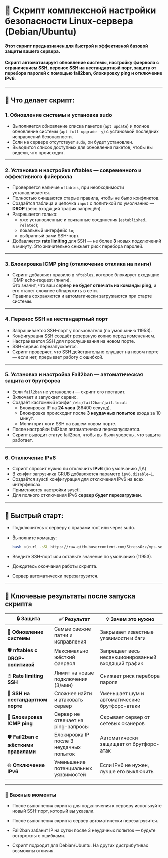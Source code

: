 # 🔐 Скрипт комплексной настройки безопасности Linux-сервера (Debian/Ubuntu)

#### Этот скрипт предназначен для быстрой и эффективной базовой защиты вашего сервера.
#### Скрипт автоматизирует обновление системы, настройку фаервола с ограничением SSH, перенос SSH на нестандартный порт, защиту от перебора паролей с помощью fail2ban, блокировку ping и отключение IPv6.

---



## 📌 Что делает скрипт:
### 1. Обновление системы и установка sudo
- Выполняется обновление списка пакетов (`apt update`) и полное обновление системы (`apt full-upgrade -y`) с установкой последних исправлений безопасности.
- Если на сервере отсутствует `sudo`, он будет установлен.
- Выводится список доступных для обновления пакетов, чтобы вы видели, что происходит.

---

### 2. Установка и настройка nftables — современного и эффективного файервола
- Проверяется наличие `nftables`, при необходимости устанавливается.
- Полностью очищаются старые правила, чтобы не было конфликтов.
- Создаётся таблица и цепочка `input` с политикой по умолчанию — **DROP** (весь входящий трафик запрещён).
- Разрешается только:
  - уже установленные и связанные соединения (`established, related`);
  - локальный интерфейс `lo`;
  - выбранный вами SSH-порт.
- Добавляется **rate limiting** для SSH — не более **3** новых подключений в минуту. Это значительно снижает риск перебора паролей.

---

### 3. Блокировка ICMP ping (отключение отклика на пинги)

- Скрипт добавляет правило в `nftables`, которое блокирует входящие ICMP echo-request (пинги).  
  Это значит, что ваш сервер **не будет отвечать на команды ping**, и его станет сложнее обнаружить в сети.
- Правила сохраняются и автоматически загружаются при старте системы.

---

### 4. Перенос SSH на нестандартный порт
- Запрашивается SSH-порт у пользователя (по умолчанию 11953).
- Конфигурация SSH создаёт резервную копию перед изменением.
- Настраивается SSH для прослушивания на новом порте.
- SSH-сервис перезапускается.
- Скрипт проверяет, что SSH действительно слушает на новом порте — если нет, прерывает работу с ошибкой.

---

### 5. Установка и настройка Fail2ban — автоматическая защита от брутфорса
- Если `fail2ban` не установлен — скрипт его поставит.
- Включает и запускает сервис.
- Создаёт кастомный конфиг `/etc/fail2ban/jail.local`:
  - Блокировка IP на **24 часа** (86400 секунд).
  - Блокировка происходит после **3 неудачных попыток** входа за 10 минут.
  - Мониторит логи SSH на вашем новом порте.
- После настройки fail2ban автоматически перезапускается.
- Скрипт выводит статус fail2ban, чтобы вы были уверены, что защита работает.

---

### 6. Отключение IPv6
- Скрипт спросит нужно ли отключить **IPv6** (по умолчанию ДА)
- В конфиг загрузчика GRUB добавляется параметр `ipv6.disable=1`.
- Создаётся sysctl конфигурация для отключения IPv6 на всех интерфейсах.
- Применяются настройки sysctl.
- Для полного отключения IPv6 **сервер будет перезагружен**.

---

## 🚀 Быстрый старт:
- Подключитесь к серверу с правами root или через sudo.

- Выполните команду:

   ```bash
   bash <(curl -sSL https://raw.githubusercontent.com/StressOzz/vps-setup/main/vps-settings.sh)

- Введите SSH-порт или оставьте значение по умолчанию (11953).

- Дождитесь окончания работы скрипта.

- Сервер автоматически перезагрузится.

---

## 🎯 Ключевые результаты после запуска скрипта

| 🔒 Защита                | ✅ Результат                          | 💡 Зачем это нужно                              |
|-------------------------|------------------------------------|------------------------------------------------|
| 🔄 **Обновление системы** | Самые свежие патчи и исправления    | Закрывает известные уязвимости и баги           |
| 🛡️ **nftables с DROP-политикой** | Максимально жёсткий фаервол          | Запрещает весь несанкционированный входящий трафик |
| ⏱ **Rate limiting SSH** | Лимит на новые подключения (3/мин) | Снижает риск перебора пароля                    |
| 🔐 **SSH на нестандартном порте** | Сложнее найти и атаковать сервер      | Уменьшает шум и автоматические брутфорс-атаки  |
| 🚫 **Блокировка ICMP ping** | Сервер не отвечает на ping-запросы   | Скрывает сервер от сетевых сканеров             |
| 🛡️ **Fail2ban с жёсткими правилами** | Блокировка IP после 3 неудачных попыток | Автоматически защищает от брутфорс-атак         |
| 🌐 **Отключение IPv6**  | Уменьшение потенциальных уязвимостей | Если IPv6 не нужен, лучше его выключить          |

---

### 📌 Важные моменты

- После выполнения скрипта для подключения к серверу используйте новый SSH-порт, который вы указали. 

- После выполнения скрипта сервер автоматически перезагрузится.

- Fail2ban забанит IP на сутки после 3 неудачных попыток — будьте осторожны с ошибками.

- Скрипт подходит для Debian/Ubuntu. На других дистрибутивах возможны отличия.
